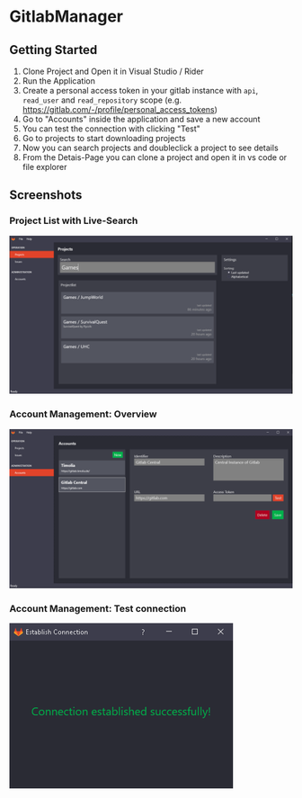 # GitlabManager

## Getting Started

1. Clone Project and Open it in Visual Studio / Rider
1. Run the Application
1. Create a personal access token in your gitlab instance 
   with `api`, `read_user` and `read_repository` scope (e.g. https://gitlab.com/-/profile/personal_access_tokens)
1. Go to "Accounts" inside the application and save a new account
1. You can test the connection with clicking "Test"
1. Go to projects to start downloading projects
1. Now you can search projects and doubleclick a project to see details
1. From the Detais-Page you can clone a project and open it in vs code or file explorer

## Screenshots

### Project List with Live-Search

![Project List](Documentation/Resources/ProjectList.PNG)

### Account Management: Overview

![Account Management](Documentation/Resources/AccountManagement.PNG)

### Account Management: Test connection

![Account Management](Documentation/Resources/AccountConnection.PNG)
